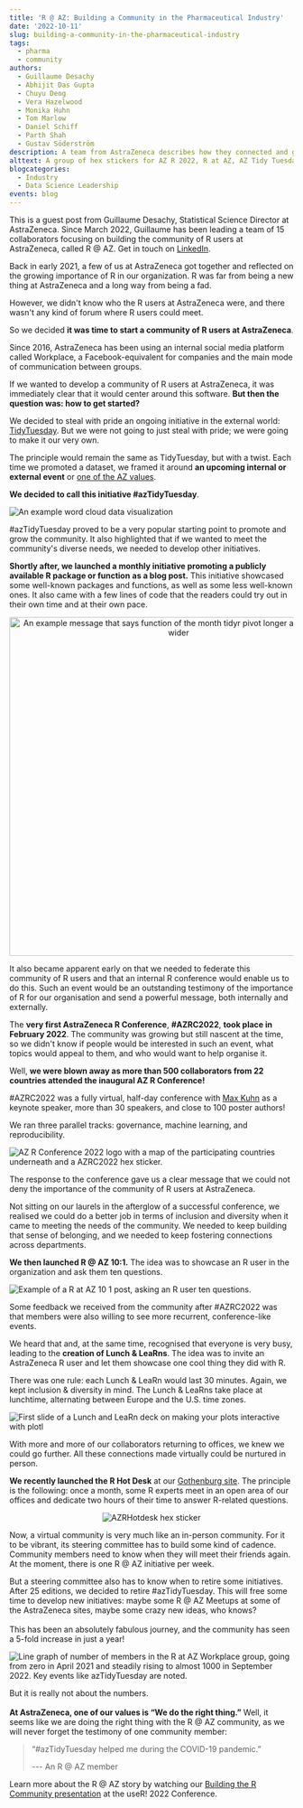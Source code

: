 ```yaml
---
title: 'R @ AZ: Building a Community in the Pharmaceutical Industry'
date: '2022-10-11'
slug: building-a-community-in-the-pharmaceutical-industry
tags:
  - pharma
  - community
authors:  
  - Guillaume Desachy
  - Abhijit Das Gupta
  - Chuyu Deng
  - Vera Hazelwood
  - Monika Huhn
  - Tom Marlow
  - Daniel Schiff
  - Parth Shah
  - Gustav Söderström
description: A team from AstraZeneca describes how they connected and grew a community of R users at their organization.
alttext: A group of hex stickers for AZ R 2022, R at AZ, AZ Tidy Tuesday, and AZ R hotdesk.
blogcategories:
  - Industry
  - Data Science Leadership
events: blog
---
```


<div class="lt-gray-box">
This is a guest post from Guillaume Desachy, Statistical Science Director at AstraZeneca. Since March 2022, Guillaume has been leading a team of 15 collaborators focusing on building the community of R users at AstraZeneca, called R @ AZ.
Get in touch on <a href="https://www.linkedin.com/in/guillaume-desachy/" target = "_blank">LinkedIn</a>.
</div>

Back in early 2021, a few of us at AstraZeneca got together and reflected on the growing importance of R in our organization. R was far from being a new thing at AstraZeneca and a long way from being a fad.

However, we didn't know who the R users at AstraZeneca were, and there wasn't any kind of forum where R users could meet.

So we decided **it was time to start a community of R users at AstraZeneca**. 

Since 2016, AstraZeneca has been using an internal social media platform called Workplace, a Facebook-equivalent for companies and the main mode of communication between groups. 

If we wanted to develop a community of R users at AstraZeneca, it was immediately clear that it would center around this software. **But then the question was: how to get started?**

We decided to steal with pride an ongoing initiative in the external world: <a href="https://github.com/rfordatascience/tidytuesday" target = "_blank">TidyTuesday</a>. But we were not going to just steal with pride; we were going to make it our very own.

The principle would remain the same as TidyTuesday, but with a twist. Each time we promoted a dataset, we framed it around **an upcoming internal or external event** or <a href="https://www.astrazeneca.com/our-company/our-strategy/be-a-great-place-to-work/our-values-and-behaviours.html" target = "_blank">one of the AZ values</a>.

**We decided to call this initiative #azTidyTuesday**.

![An example word cloud data visualization](images/image1.png)

#azTidyTuesday proved to be a very popular starting point to promote and grow the community. It also highlighted that if we wanted to meet the community's diverse needs, we needed to develop other initiatives.

**Shortly after, we launched a monthly initiative promoting a publicly available R package or function** **as a blog post.** This initiative showcased some well-known packages and functions, as well as some less well-known ones. It also came with a few lines of code that the readers could try out in their own time and at their own pace.

<center>
<img src="images/image2.png" alt="An example message that says function of the month tidyr pivot longer and tidyr pivot wider" width = 600>
</center>

It also became apparent early on that we needed to federate this community of R users and that an internal R conference would enable us to do this. Such an event would be an outstanding testimony of the importance of R for our organisation and send a powerful message, both internally and externally.

The **very first AstraZeneca R Conference**, **#AZRC2022**, **took place in February 2022**. The community was growing but still nascent at the time, so we didn't know if people would be interested in such an event, what topics would appeal to them, and who would want to help organise it.

Well, **we were blown away as more than 500 collaborators from 22 countries attended the inaugural AZ R Conference!**

#AZRC2022 was a fully virtual, half-day conference with <a href="https://www.rstudio.com/authors/max-kuhn/" target = "_blank">Max Kuhn</a> as a keynote speaker, more than 30 speakers, and close to 100 poster authors!

We ran three parallel tracks: governance, machine learning, and reproducibility.

![AZ R Conference 2022 logo with a map of the participating countries underneath and a AZRC2022 hex sticker.](images/image3.png "image_tooltip")

The response to the conference gave us a clear message that we could not deny the importance of the community of R users at AstraZeneca. 

Not sitting on our laurels in the afterglow of a successful conference, we realised we could do a better job in terms of inclusion and diversity when it came to meeting the needs of the community. We needed to keep building that sense of belonging, and we needed to keep fostering connections across departments. 

**We then launched R @ AZ 10:1.** The idea was to showcase an R user in the organization and ask them ten questions.

![Example of a R at AZ 10 1 post, asking an R user ten questions.](images/image4.png "image_tooltip")

Some feedback we received from the community after #AZRC2022 was that members were also willing to see more recurrent, conference-like events.

We heard that and, at the same time, recognised that everyone is very busy, leading to the **creation of Lunch & LeaRns**. The idea was to invite an AstraZeneca R user and let them showcase one cool thing they did with R. 

There was one rule: each Lunch & LeaRn would last 30 minutes. Again, we kept inclusion & diversity in mind. The Lunch & LeaRns take place at lunchtime, alternating between Europe and the U.S. time zones.

![First slide of a Lunch and LeaRn deck on making your plots interactive with plotl](images/image5.png)

With more and more of our collaborators returning to offices, we knew we could go further. All these connections made virtually could be nurtured in person.

**We recently launched the R Hot Desk** at our <a href="https://www.astrazeneca.com/our-company/our-locations/gothenburg.html" target = "_blank">Gothenburg site</a>. The principle is the following: once a month, some R experts meet in an open area of our offices and dedicate two hours of their time to answer R-related questions.

<center>
<img src="images/image6.png" alt="AZRHotdesk hex sticker">
</center>

Now, a virtual community is very much like an in-person community. For it to be vibrant, its steering committee has to build some kind of cadence. Community members need to know when they will meet their friends again. At the moment, there is one R @ AZ initiative per week.

But a steering committee also has to know when to retire some initiatives. After 25 editions, we decided to retire #azTidyTuesday. This will free some time to develop new initiatives: maybe some R @ AZ Meetups at some of the AstraZeneca sites, maybe some crazy new ideas, who knows? \
 \
This has been an absolutely fabulous journey, and the community has seen a 5-fold increase in just a year!

![Line graph of number of members in the R at AZ Workplace group, going from zero in April 2021 and steadily rising to almost 1000 in September 2022. Key events like azTidyTuesday are noted.](images/image7.png "image_tooltip")

But it is really not about the numbers. \
 \
**At AstraZeneca, one of our values is “We do the right thing.”** Well, it seems like we are doing the right thing with the R @ AZ community, as we will never forget the testimony of one community member: 

> “#azTidyTuesday helped me during the COVID-19 pandemic.”
>
> --- An R @ AZ member

Learn more about the R @ AZ story by watching our <a href="https://bit.ly/3wcy4yI?" target = "_blank">Building the R Community presentation</a> at the useR! 2022 Conference.
